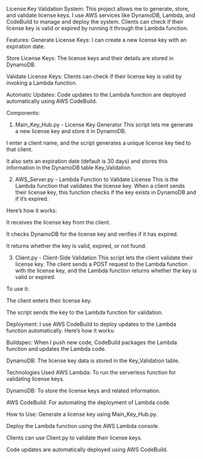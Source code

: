 License Key Validation System:
This project allows me to generate, store, and validate license keys. I use AWS services like DynamoDB, Lambda, and CodeBuild to manage and deploy the system. Clients can check if their license key is valid or expired by running it through the Lambda function.

Features:
Generate License Keys: I can create a new license key with an expiration date.

Store License Keys: The license keys and their details are stored in DynamoDB.

Validate License Keys: Clients can check if their license key is valid by invoking a Lambda function.

Automatic Updates: Code updates to the Lambda function are deployed automatically using AWS CodeBuild.

Components:
1. Main_Key_Hub.py - License Key Generator
This script lets me generate a new license key and store it in DynamoDB.

I enter a client name, and the script generates a unique license key tied to that client.

It also sets an expiration date (default is 30 days) and stores this information in the DynamoDB table Key_Validation.

2. AWS_Server.py - Lambda Function to Validate License
This is the Lambda function that validates the license key. When a client sends their license key, this function checks if the key exists in DynamoDB and if it’s expired.

Here’s how it works:

It receives the license key from the client.

It checks DynamoDB for the license key and verifies if it has expired.

It returns whether the key is valid, expired, or not found.

3. Client.py - Client-Side Validation
This script lets the client validate their license key. The client sends a POST request to the Lambda function with the license key, and the Lambda function returns whether the key is valid or expired.

To use it:

The client enters their license key.

The script sends the key to the Lambda function for validation.

Deployment:
I use AWS CodeBuild to deploy updates to the Lambda function automatically. Here’s how it works:

Buildspec: When I push new code, CodeBuild packages the Lambda function and updates the Lambda code.

DynamoDB: The license key data is stored in the Key_Validation table.

Technologies Used
AWS Lambda: To run the serverless function for validating license keys.

DynamoDB: To store the license keys and related information.

AWS CodeBuild: For automating the deployment of Lambda code.

How to Use:
Generate a license key using Main_Key_Hub.py.

Deploy the Lambda function using the AWS Lambda console.

Clients can use Client.py to validate their license keys.

Code updates are automatically deployed using AWS CodeBuild.
